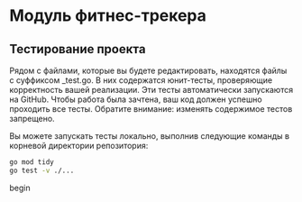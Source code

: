 # Модуль фитнес-трекера

## Тестирование проекта

Рядом с файлами, которые вы будете редактировать, находятся файлы с суффиксом _test.go. В них содержатся юнит-тесты, проверяющие корректность вашей реализации. Эти тесты автоматически запускаются на GitHub. Чтобы работа была зачтена, ваш код должен успешно проходить все тесты. Обратите внимание: изменять содержимое тестов запрещено.

Вы можете запускать тесты локально, выполнив следующие команды в корневой директории репозитория:

```bash
go mod tidy
go test -v ./...
```
begin
